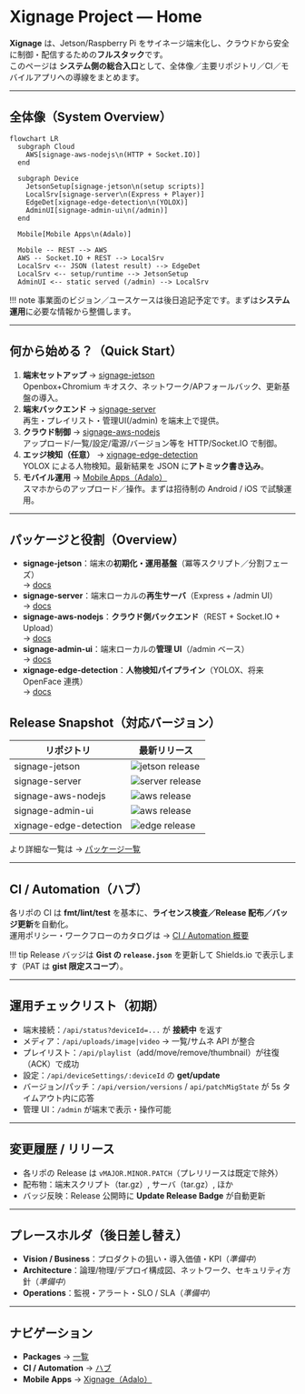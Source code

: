 # Xignage Project — Home

**Xignage** は、Jetson/Raspberry Pi をサイネージ端末化し、クラウドから安全に制御・配信するための**フルスタック**です。  
このページは **システム側の総合入口**として、全体像／主要リポジトリ／CI／モバイルアプリへの導線をまとめます。

<!--
可動型 Edge-AI サイネージの開発・運用ドキュメントです。  
左のメニューから各セクションへ移動してください。

- **System Container Diagram (PNG)**  
  ![System Container](architecture/system_container.png)

- **System Container Diagram (PDF)**  
  [Download PDF](architecture/system_container.pdf)
-->

---

## 全体像（System Overview）

```mermaid
flowchart LR
  subgraph Cloud
    AWS[signage-aws-nodejs\n(HTTP + Socket.IO)]
  end

  subgraph Device
    JetsonSetup[signage-jetson\n(setup scripts)]
    LocalSrv[signage-server\n(Express + Player)]
    EdgeDet[xignage-edge-detection\n(YOLOX)]
    AdminUI[signage-admin-ui\n(/admin)]
  end

  Mobile[Mobile Apps\n(Adalo)]

  Mobile -- REST --> AWS
  AWS -- Socket.IO + REST --> LocalSrv
  LocalSrv <-- JSON (latest result) --> EdgeDet
  LocalSrv <-- setup/runtime --> JetsonSetup
  AdminUI <-- static served (/admin) --> LocalSrv
```

!!! note
    事業面のビジョン／ユースケースは後日追記予定です。まずは**システム運用**に必要な情報から整備します。

---

## 何から始める？（Quick Start）

1. **端末セットアップ** → [signage-jetson](packages/signage-jetson/index.md)  
   Openbox+Chromium キオスク、ネットワーク/APフォールバック、更新基盤の導入。
2. **端末バックエンド** → [signage-server](packages/signage-server/index.md)  
   再生・プレイリスト・管理UI(/admin) を端末上で提供。
3. **クラウド制御** → [signage-aws-nodejs](packages/signage-aws-nodejs/index.md)  
   アップロード/一覧/設定/電源/バージョン等を HTTP/Socket.IO で制御。
4. **エッジ検知（任意）** → [xignage-edge-detection](packages/xignage-edge-detection/index.md)  
   YOLOX による人物検知。最新結果を JSON に**アトミック書き込み**。
5. **モバイル運用** → [Mobile Apps（Adalo）](apps/xignage-adalo/index.md)  
   スマホからのアップロード／操作。まずは招待制の Android / iOS で試験運用。

---

## パッケージと役割（Overview）

- **signage-jetson**：端末の**初期化・運用基盤**（冪等スクリプト／分割フェーズ）  
  → [docs](packages/signage-jetson/index.md)
- **signage-server**：端末ローカルの**再生サーバ**（Express + /admin UI）  
  → [docs](packages/signage-server/index.md)
- **signage-aws-nodejs**：**クラウド側バックエンド**（REST + Socket.IO + Upload）  
  → [docs](packages/signage-aws-nodejs/index.md)
- **signage-admin-ui**：端末ローカルの**管理 UI**（/admin ベース）  
  → [docs](packages/signage-admin-ui/index.md)
- **xignage-edge-detection**：**人物検知パイプライン**（YOLOX、将来 OpenFace 連携）  
  → [docs](packages/xignage-edge-detection/index.md)

## Release Snapshot（対応バージョン）

| リポジトリ | 最新リリース |
|---|---|
| signage-jetson | ![jetson release](https://img.shields.io/endpoint?url=https://gist.githubusercontent.com/tstaisyu/40271dea8a63ebab71581040513f8c65/raw/release.json) |
| signage-server | ![server release](https://img.shields.io/endpoint?url=https://gist.githubusercontent.com/tstaisyu/a9ce1df53155fdd317c7dd187484f962/raw/release.json) |
| signage-aws-nodejs | ![aws release](https://img.shields.io/endpoint?url=https://gist.githubusercontent.com/tstaisyu/fa0ef309b6ec63a98575c4240ef71060/raw/release.json) |
| signage-admin-ui | ![aws release](https://img.shields.io/endpoint?url=https://gist.githubusercontent.com/tstaisyu/c9cc9ce63045816467e89c8ab2b1d935/raw/signage-admin-ui-release.json) |
| xignage-edge-detection | ![edge release](https://img.shields.io/endpoint?url=https://gist.githubusercontent.com/tstaisyu/df371596145fa5085864d05995656de6/raw/release.json) |

より詳細な一覧は → [パッケージ一覧](packages/index.md)

---

## CI / Automation（ハブ）

各リポの CI は **fmt/lint/test** を基本に、**ライセンス検査／Release 配布／バッジ更新**を自動化。  
運用ポリシー・ワークフローのカタログは → [CI / Automation 概要](ci/index.md)

!!! tip
    Release バッジは **Gist の `release.json`** を更新して Shields.io で表示します（PAT は **gist 限定スコープ**）。

---

## 運用チェックリスト（初期）

- 端末接続：`/api/status?deviceId=...` が **接続中** を返す  
- メディア：`/api/uploads/image|video` → 一覧/サムネ API が整合  
- プレイリスト：`/api/playlist`（add/move/remove/thumbnail）が往復（ACK）で成功  
- 設定：`/api/deviceSettings/:deviceId` の **get/update**  
- バージョン/パッチ：`/api/version/versions` / `api/patchMigState` が 5s タイムアウト内に応答  
- 管理 UI：`/admin` が端末で表示・操作可能

---

## 変更履歴 / リリース

- 各リポの Release は `vMAJOR.MINOR.PATCH`（プレリリースは既定で除外）  
- 配布物：端末スクリプト（tar.gz）, サーバ（tar.gz）, ほか  
- バッジ反映：Release 公開時に **Update Release Badge** が自動更新

---

## プレースホルダ（後日差し替え）

- **Vision / Business**：プロダクトの狙い・導入価値・KPI（*準備中*）
- **Architecture**：論理/物理/デプロイ構成図、ネットワーク、セキュリティ方針（*準備中*）
- **Operations**：監視・アラート・SLO / SLA（*準備中*）

---

## ナビゲーション

- **Packages** → [一覧](packages/index.md)
- **CI / Automation** → [ハブ](ci/index.md)
- **Mobile Apps** → [Xignage（Adalo）](apps/xignage-adalo/index.md)
